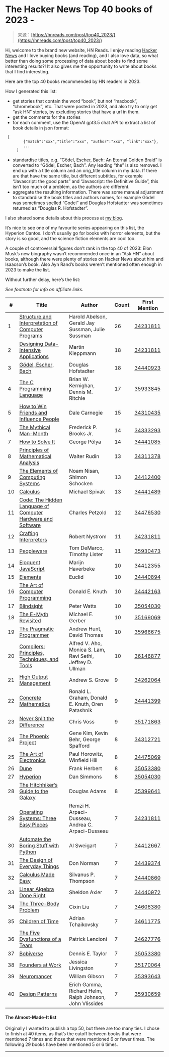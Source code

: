 <!--yml
category: 未分类
date: 2024-05-27 14:51:05
-->

# The Hacker News Top 40 books of 2023 -

> 来源：[https://hnreads.com/post/top40_2023/](https://hnreads.com/post/top40_2023/)

Hi, welcome to the brand new website, HN Reads. I enjoy reading [Hacker News](https://news.ycombinator.com/) and I love buying books (and reading), and I also love data, so what better than doing some processing of data about books to find some interesting results?! It also gives me the opportunity to write about books that I find interesting.

Here are the top 40 books recommended by HN readers in 2023.

How I generated this list:

*   get stories that contain the word “book”, but not “macbook”, “chromebook”, etc. That were posted in 2023, and also try to only get “ask HN” stories, by excluding stories that have a url in them.
*   get the comments for the stories
*   for each comment, use the OpenAI gpt3.5 chat API to extract a list of book details in json format:

```
 [
 	 	{"match":"xxx","title":"xxx", "author":"xxx", "link":"xxx"},
 	 	...
 	 ] 
```

*   standardise titles, e.g. “Gödel, Escher, Bach: An Eternal Golden Braid” is converted to “Gödel, Escher, Bach”. Any leading “the” is also removed. I end up with a title column and an orig_title column in my data. If there are that have the same title, but different subtitles, for example “Javascript: the good parts” and “Javascript: the Definitive Guide”, this isn’t too much of a problem, as the authors are different.
*   aggregate the resulting information. There was some manual adjustment to standardise the book titles and authors names, for example Gödel was sometimes spelled “Godel” and Douglas Hofstadter was sometimes returned as “Douglas R. Hofstadter”.

I also shared some details about this process at [my blog](https://blog.reyem.dev/post/extracting_hn_book_recommendations_with_chatgpt_vol_ii/).

It’s nice to see one of my favourite series appearing on this list, the Hyperion Cantos. I don’t usually go for books with horror elements, but the story is so good, and the science fiction elements are cool too.

A couple of controversial figures don’t rank in the top 40 of 2023: Elon Musk’s new biography wasn’t recommended once in an “Ask HN” about books, although there were plenty of stories on Hacker News about him and Isaacson’s book. Also Ayn Rand’s books weren’t mentioned often enough in 2023 to make the list.

Without further delay, here’s the list:

*See footnote for info on affiliate links*.

| # | Title | Author | Count | First Mention |
| --- | --- | --- | --- | --- |
| 1 | [Structure and Interpretation of Computer Programs](https://www.amazon.com/dp/0262510871?tag=reyemdev0f-20) | Harold Abelson, Gerald Jay Sussman, Julie Sussman | 26 | [34231811](https://news.ycombinator.com/item?id=34231811) |
| 2 | [Designing Data-Intensive Applications](https://www.amazon.com/dp/1449373321?tag=reyemdev0f-20) | Martin Kleppmann | 18 | [34231811](https://news.ycombinator.com/item?id=34231811) |
| 3 | [Gödel, Escher, Bach](https://www.amazon.com/dp/0465026567?tag=reyemdev0f-20) | Douglas Hofstadter | 18 | [34440923](https://news.ycombinator.com/item?id=34440923) |
| 4 | [The C Programming Language](https://www.amazon.com/dp/0131103628?tag=reyemdev0f-20) | Brian W. Kernighan, Dennis M. Ritchie | 17 | [35933845](https://news.ycombinator.com/item?id=35933845) |
| 5 | [How to Win Friends and Influence People](https://www.amazon.com/dp/0671027034?tag=reyemdev0f-20) | Dale Carnegie | 15 | [34310435](https://news.ycombinator.com/item?id=34310435) |
| 6 | [The Mythical Man-Month](https://www.amazon.com/dp/B00B8USS14?tag=reyemdev0f-20) | Frederick P. Brooks Jr. | 14 | [34333293](https://news.ycombinator.com/item?id=34333293) |
| 7 | [How to Solve It](https://www.amazon.com/dp/069111966X?tag=reyemdev0f-20) | George Pólya | 14 | [34441085](https://news.ycombinator.com/item?id=34441085) |
| 8 | [Principles of Mathematical Analysis](https://www.amazon.com/dp/0070856133?tag=reyemdev0f-20) | Walter Rudin | 13 | [34311378](https://news.ycombinator.com/item?id=34311378) |
| 9 | [The Elements of Computing Systems](https://www.amazon.com/dp/0262640686?tag=reyemdev0f-20) | Noam Nisan, Shimon Schocken | 13 | [34412400](https://news.ycombinator.com/item?id=34412400) |
| 10 | [Calculus](https://www.amazon.com/dp/0914098918?tag=reyemdev0f-20) | Michael Spivak | 13 | [34441489](https://news.ycombinator.com/item?id=34441489) |
| 11 | [Code: The Hidden Language of Computer Hardware and Software](https://www.amazon.com/dp/0735611319?tag=reyemdev0f-20) | Charles Petzold | 12 | [34476530](https://news.ycombinator.com/item?id=34476530) |
| 12 | [Crafting Interpreters](https://www.amazon.com/dp/0990582930?tag=reyemdev0f-20) | Robert Nystrom | 11 | [34231811](https://news.ycombinator.com/item?id=34231811) |
| 13 | [Peopleware](https://www.amazon.com/dp/0321934113?tag=reyemdev0f-20) | Tom DeMarco, Timothy Lister | 11 | [35930473](https://news.ycombinator.com/item?id=35930473) |
| 14 | [Eloquent JavaScript](https://www.amazon.com/dp/1593279507?tag=reyemdev0f-20) | Marijn Haverbeke | 10 | [34412355](https://news.ycombinator.com/item?id=34412355) |
| 15 | [Elements](https://www.amazon.com/dp/1888009187?tag=reyemdev0f-20) | Euclid | 10 | [34440894](https://news.ycombinator.com/item?id=34440894) |
| 16 | [The Art of Computer Programming](https://www.amazon.com/dp/020103803X?tag=reyemdev0f-20) | Donald E. Knuth | 10 | [34442163](https://news.ycombinator.com/item?id=34442163) |
| 17 | [Blindsight](https://www.amazon.com/dp/0765319640?tag=reyemdev0f-20) | Peter Watts | 10 | [35054030](https://news.ycombinator.com/item?id=35054030) |
| 18 | [The E-Myth Revisited](https://www.amazon.com/dp/0887307280?tag=reyemdev0f-20) | Michael E. Gerber | 10 | [35169069](https://news.ycombinator.com/item?id=35169069) |
| 19 | [The Pragmatic Programmer](https://www.amazon.com/dp/0135957052?tag=reyemdev0f-20) | Andrew Hunt, David Thomas | 10 | [35966675](https://news.ycombinator.com/item?id=35966675) |
| 20 | [Compilers: Principles, Techniques, and Tools](https://www.amazon.com/dp/8131721019?tag=reyemdev0f-20) | Alfred V. Aho, Monica S. Lam, Ravi Sethi, Jeffrey D. Ullman | 10 | [36146877](https://news.ycombinator.com/item?id=36146877) |
| 21 | [High Output Management](https://www.amazon.com/dp/0679762884?tag=reyemdev0f-20) | Andrew S. Grove | 9 | [34262064](https://news.ycombinator.com/item?id=34262064) |
| 22 | [Concrete Mathematics](https://www.amazon.com/dp/B00NPN0U86?tag=reyemdev0f-20) | Ronald L. Graham, Donald E. Knuth, Oren Patashnik | 9 | [34441399](https://news.ycombinator.com/item?id=34441399) |
| 23 | [Never Split the Difference](https://www.amazon.com/dp/0062407805?tag=reyemdev0f-20) | Chris Voss | 9 | [35171863](https://news.ycombinator.com/item?id=35171863) |
| 24 | [The Phoenix Project](https://www.amazon.com/dp/1942788290?tag=reyemdev0f-20) | Gene Kim, Kevin Behr, George Spafford | 8 | [34312721](https://news.ycombinator.com/item?id=34312721) |
| 25 | [The Art of Electronics](https://www.amazon.com/dp/0521809266?tag=reyemdev0f-20) | Paul Horowitz, Winfield Hill | 8 | [34475069](https://news.ycombinator.com/item?id=34475069) |
| 26 | [Dune](https://www.amazon.com/dp/0441013597?tag=reyemdev0f-20) | Frank Herbert | 8 | [35053380](https://news.ycombinator.com/item?id=35053380) |
| 27 | [Hyperion](https://www.amazon.com/dp/0553283685?tag=reyemdev0f-20) | Dan Simmons | 8 | [35054030](https://news.ycombinator.com/item?id=35054030) |
| 28 | [The Hitchhiker’s Guide to the Galaxy](https://www.amazon.com/Complete-Hitchhikers-Guide-Galaxy-Boxset/dp/1529044197?tag=reyemdev0f-20) | Douglas Adams | 8 | [35399641](https://news.ycombinator.com/item?id=35399641) |
| 29 | [Operating Systems: Three Easy Pieces](https://www.amazon.com/dp/198508659X?tag=reyemdev0f-20) | Remzi H. Arpaci-Dusseau, Andrea C. Arpaci-Dusseau | 7 | [34231811](https://news.ycombinator.com/item?id=34231811) |
| 30 | [Automate the Boring Stuff with Python](https://www.amazon.com/dp/1593275994?tag=reyemdev0f-20) | Al Sweigart | 7 | [34412667](https://news.ycombinator.com/item?id=34412667) |
| 31 | [The Design of Everyday Things](https://www.amazon.com/dp/0465050654?tag=reyemdev0f-20) | Don Norman | 7 | [34439374](https://news.ycombinator.com/item?id=34439374) |
| 32 | [Calculus Made Easy](https://www.amazon.com/dp/B09MYWWBDC?tag=reyemdev0f-20) | Silvanus P. Thompson | 7 | [34440860](https://news.ycombinator.com/item?id=34440860) |
| 33 | [Linear Algebra Done Right](https://www.amazon.com/dp/3031410254?tag=reyemdev0f-20) | Sheldon Axler | 7 | [34440972](https://news.ycombinator.com/item?id=34440972) |
| 34 | [The Three-Body Problem](https://www.amazon.com/dp/0765382032?tag=reyemdev0f-20) | Cixin Liu | 7 | [34606380](https://news.ycombinator.com/item?id=34606380) |
| 35 | [Children of Time](https://www.amazon.com/dp/B06ZXTHNSJ?tag=reyemdev0f-20) | Adrian Tchaikovsky | 7 | [34611775](https://news.ycombinator.com/item?id=34611775) |
| 36 | [The Five Dysfunctions of a Team](https://www.amazon.com/dp/8126522747?tag=reyemdev0f-20) | Patrick Lencioni | 7 | [34627776](https://news.ycombinator.com/item?id=34627776) |
| 37 | [Bobiverse](https://www.amazon.com/dp/1680680595?tag=reyemdev0f-20) | Dennis E. Taylor | 7 | [35053380](https://news.ycombinator.com/item?id=35053380) |
| 38 | [Founders at Work](https://www.amazon.com/dp/B092RC56HW?tag=reyemdev0f-20) | Jessica Livingston | 7 | [35170064](https://news.ycombinator.com/item?id=35170064) |
| 39 | [Neuromancer](https://www.amazon.com/Complete-Collection-William-Neuromancer-Overdrive/dp/1473233968?tag=reyemdev0f-20) | William Gibson | 7 | [35393643](https://news.ycombinator.com/item?id=35393643) |
| 40 | [Design Patterns](https://www.amazon.com/dp/0201633612?tag=reyemdev0f-20) | Erich Gamma, Richard Helm, Ralph Johnson, John Vlissides | 7 | [35930659](https://news.ycombinator.com/item?id=35930659) |

#### The Almost-Made-It list

Originally I wanted to publish a top 50, but there are too many ties. I chose to finish at 40 items, as that’s the cutoff between books that were mentioned 7 times and those that were mentioned 6 or fewer times. The following 29 books have been mentioned 5 or 6 times.

* * *